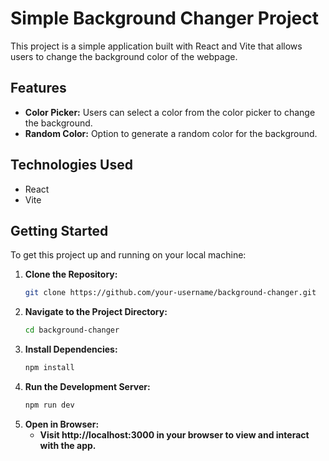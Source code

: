 # Simple Background Changer Project

This project is a simple application built with React and Vite that allows users to change the background color of the webpage.

## Features

- **Color Picker:** Users can select a color from the color picker to change the background.
- **Random Color:** Option to generate a random color for the background.

## Technologies Used

- React
- Vite

## Getting Started

To get this project up and running on your local machine:

1. **Clone the Repository:**
   ```bash
   git clone https://github.com/your-username/background-changer.git
    ```
2. **Navigate to the Project Directory:**
   ```bash
   cd background-changer
    ```
3. **Install Dependencies:**
   ```bash
   npm install
    ```
4. **Run the Development Server:**
   ```bash
   npm run dev
    ```
5. **Open in Browser:**
   - **Visit http://localhost:3000 in your browser to view and interact with the app.**




